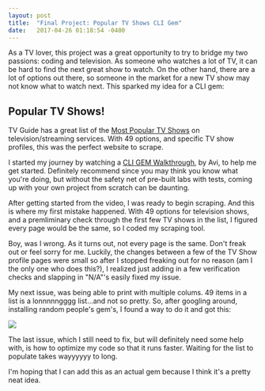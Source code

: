 ```yaml
---
layout: post
title:  "Final Project: Popular TV Shows CLI Gem"
date:   2017-04-26 01:18:54 -0400
---
```



As a TV lover, this project was a great opportunity to try to bridge my two passions: coding and television. As someone who watches a lot of TV, it can be hard to find the next great show to watch. On the other hand, there are a lot of options out there, so someone in the market for a new TV show may not know what to watch next. This sparked my idea for a CLI gem:

## Popular TV Shows!

TV Guide has a great list of the [Most Popular TV Shows](http://www.tvguide.com/tvshows/) on television/streaming services. With 49 options, and specific TV show profiles, this was the perfect website to scrape.

I started my journey by watching a [CLI GEM Walkthrough](https://www.youtube.com/watch?v=_lDExWIhYKI), by Avi, to help me get started. Definitely recommend since you may think you know what you're doing, but without the safety net of pre-built labs with tests, coming up with your own project from scratch can be daunting.

After getting started from the video, I was ready to begin scraping. And this is where my first mistake happened. With 49 options for television shows, and a premliminary check through the first few TV shows in the list, I figured every page would be the same, so I coded my scraping tool. 

Boy, was I wrong. As it turns out, not every page is the same. Don't freak out or feel sorry for me. Luckily, the changes between a few of the TV Show profile pages were small so after I stopped freaking out for no reason (am I the only one who does this?), I realized just adding in a few verification checks and slapping in "N/A"'s easily fixed my issue.

My next issue, was being able to print with multiple colums. 49 items in a list is a lonnnnngggg list...and not so pretty. So, after googling around, installing random people's gem's, I found a way to do it and got this:

![](http://i.imgur.com/Ne0XxYW.png)

The last issue, which I still need to fix, but will definitely need some help with, is how to optimize my code so that it runs faster. Waiting for the list to populate takes wayyyyyy to long. 

I'm hoping that I can add this as an actual gem because I think it's a pretty neat idea.

